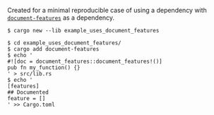Created for a minimal reproducible case of using a dependency with [`document-features`](https://lib.rs/crates/document-features) as a dependency.

```
$ cargo new --lib example_uses_document_features

$ cd example_uses_document_features/
$ cargo add document-features
$ echo '
#![doc = document_features::document_features!()]
pub fn my_function() {}
' > src/lib.rs
$ echo '
[features]
## Documented
feature = []
' >> Cargo.toml
```
